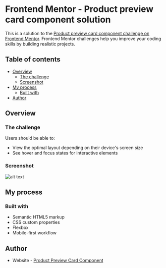 # Frontend Mentor - Product preview card component solution

This is a solution to the [Product preview card component challenge on Frontend Mentor](https://www.frontendmentor.io/challenges/product-preview-card-component-GO7UmttRfa). Frontend Mentor challenges help you improve your coding skills by building realistic projects.

## Table of contents

-   [Overview](#overview)
    -   [The challenge](#the-challenge)
    -   [Screenshot](#screenshot)
-   [My process](#my-process)
    -   [Built with](#built-with)
-   [Author](#author)

## Overview

### The challenge

Users should be able to:

-   View the optimal layout depending on their device's screen size
-   See hover and focus states for interactive elements

### Screenshot

![alt text](https://file%2B.vscode-resource.vscode-cdn.net/Users/rizalamarulloh/Desktop/Front-end%20Mentor/product-preview-card-component-main/screenshot.png?version%3D1757146076863)

## My process

### Built with

-   Semantic HTML5 markup
-   CSS custom properties
-   Flexbox
-   Mobile-first workflow

## Author

-   Website - [Product Preview Card Component](https://rizalamar.github.io/product-preview-card-component/)
